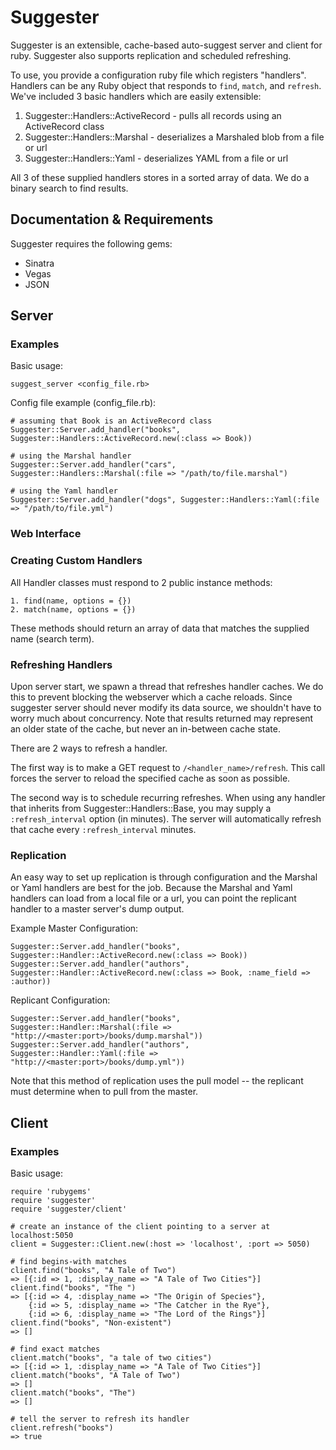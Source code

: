 Suggester
=========

Suggester is an extensible, cache-based auto-suggest server and client for ruby. 
Suggester also supports replication and scheduled refreshing.

To use, you provide a configuration ruby file which registers "handlers".  Handlers
can be any Ruby object that responds to `find`, `match`, and `refresh`.  We've included
3 basic handlers which are easily extensible:

1. Suggester::Handlers::ActiveRecord - pulls all records using an ActiveRecord class
2. Suggester::Handlers::Marshal - deserializes a Marshaled blob from a file or url
3. Suggester::Handlers::Yaml - deserializes YAML from a file or url 

All 3 of these supplied handlers stores in a sorted array of data.  We do a binary 
search to find results.

Documentation & Requirements
----------------------------

Suggester requires the following gems:

* Sinatra
* Vegas
* JSON

Server
------

### Examples

Basic usage:

    suggest_server <config_file.rb>

Config file example (config_file.rb):

    # assuming that Book is an ActiveRecord class
    Suggester::Server.add_handler("books", Suggester::Handlers::ActiveRecord.new(:class => Book))

    # using the Marshal handler
    Suggester::Server.add_handler("cars", Suggester::Handlers::Marshal(:file => "/path/to/file.marshal")

    # using the Yaml handler
    Suggester::Server.add_handler("dogs", Suggester::Handlers::Yaml(:file => "/path/to/file.yml")

### Web Interface

### Creating Custom Handlers

All Handler classes must respond to 2 public instance methods:

    1. find(name, options = {})
    2. match(name, options = {})

These methods should return an array of data that matches the supplied name (search term).

### Refreshing Handlers

Upon server start, we spawn a thread that refreshes handler caches.  We do this to prevent blocking
the webserver which a cache reloads.  Since suggester server should never modify its data source,
we shouldn't have to worry much about concurrency.  Note that results returned may represent an older
state of the cache, but never an in-between cache state.

There are 2 ways to refresh a handler.

The first way is to make a GET request to `/<handler_name>/refresh`.  This call forces the server
to reload the specified cache as soon as possible.

The second way is to schedule recurring refreshes.  When using any handler that inherits from
Suggester::Handlers::Base, you may supply a `:refresh_interval` option (in minutes).  The
server will automatically refresh that cache every `:refresh_interval` minutes.

### Replication

An easy way to set up replication is through configuration and the Marshal or Yaml handlers are
best for the job.  Because the Marshal and Yaml handlers can load from a local file or a url,
you can point the replicant handler to a master server's dump output.

Example Master Configuration:

    Suggester::Server.add_handler("books", Suggester::Handler::ActiveRecord.new(:class => Book))
    Suggester::Server.add_handler("authors", Suggester::Handler::ActiveRecord.new(:class => Book, :name_field => :author))

Replicant Configuration:

    Suggester::Server.add_handler("books", Suggester::Handler::Marshal(:file => "http://<master:port>/books/dump.marshal"))
    Suggester::Server.add_handler("authors", Suggester::Handler::Yaml(:file => "http://<master:port>/books/dump.yml"))

Note that this method of replication uses the pull model -- the replicant must determine when to 
pull from the master.

Client
------

### Examples

Basic usage:

    require 'rubygems'
    require 'suggester'
    require 'suggester/client'

    # create an instance of the client pointing to a server at localhost:5050
    client = Suggester::Client.new(:host => 'localhost', :port => 5050)

    # find begins-with matches
    client.find("books", "A Tale of Two")
    => [{:id => 1, :display_name => "A Tale of Two Cities"}]
    client.find("books", "The ")
    => [{:id => 4, :display_name => "The Origin of Species"},
        {:id => 5, :display_name => "The Catcher in the Rye"},
        {:id => 6, :display_name => "The Lord of the Rings"}]
    client.find("books", "Non-existent")
    => []

    # find exact matches
    client.match("books", "a tale of two cities")
    => [{:id => 1, :display_name => "A Tale of Two Cities"}]
    client.match("books", "A Tale of Two")
    => []
    client.match("books", "The")
    => []

    # tell the server to refresh its handler
    client.refresh("books")
    => true
